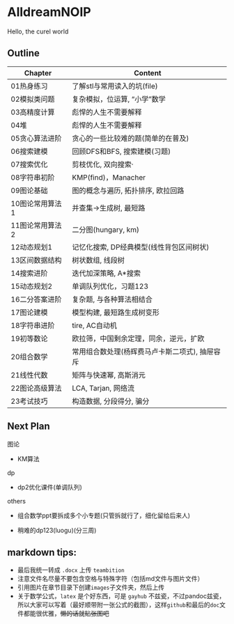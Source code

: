 # AlldreamNOIP

Hello, the curel world

## Outline

Chapter | Content
--- | ---
01热身练习 | 了解stl与常用读入的坑(file)
02模拟类问题| 复杂模拟，位运算, “小学”数学
03高精度计算| 彪悍的人生不需要解释
04堆| 彪悍的人生不需要解释
05贪心算法进阶| 贪心的一些比较难的题(简单的在普及)
06搜索建模 | 回顾DFS和BFS, 搜索建模(习题) 
07搜索优化 | 剪枝优化, 双向搜索·
08字符串初阶 | KMP(find)，Manacher
09图论基础 | 图的概念与遍历, 拓扑排序, 欧拉回路
10图论常用算法1 | 并查集->生成树, 最短路
11图论常用算法2 | 二分图(hungary, km)
12动态规划1 | 记忆化搜索, DP经典模型(线性背包区间树状)
13区间数据结构 | 树状数组, 线段树
14搜索进阶 | 迭代加深策略, A*搜索
15动态规划2 | 单调队列优化，习题123
16二分答案进阶 | 复杂题, 与各种算法相结合
17图论建模 | 模型构建, 最短路生成树变形
18字符串进阶 | tire, AC自动机
19初等数论 | 欧拉筛，中国剩余定理，同余，逆元，扩欧
20组合数学 | 常用组合数处理(杨辉费马卢卡斯二项式), 抽屉容斥
21线性代数 | 矩阵与快速幂, 高斯消元
22图论高级算法 | LCA, Tarjan, 网络流
23考试技巧 | 构造数据, 分段得分, 骗分

## Next Plan

图论

- KM算法

dp

- dp2优化课件(单调队列)

others


- 组合数学ppt要拆成多个小专题(只管拆就行了，细化留给后来人)

- 稍难的dp123(luogu)(分三周)



## markdown tips:

- 最后我统一转成 `.docx` 上传 `teambition`
- 注意文件名尽量不要包含空格与特殊字符（包括md文件与图片文件）
- 引用图片在章节目录下创建`images`子文件夹，然后上传
- 关于数学公式，`latex` 是个好东西，可是 `gayhub` 不兹瓷，不过pandoc兹瓷，所以大家可以写着（最好顺带附一张公式的截图），这样`github`和最后的`doc`文件都能很优雅，~~懒的话就贴张图吧~~
